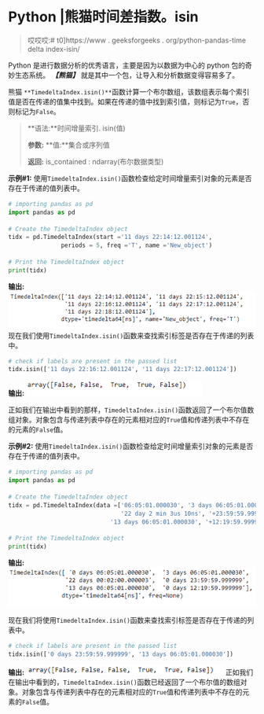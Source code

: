 # Python |熊猫时间差指数。isin

> 哎哎哎:# t0]https://www . geeksforgeeks . org/python-pandas-time delta index-isin/

Python 是进行数据分析的优秀语言，主要是因为以数据为中心的 python 包的奇妙生态系统。 ***【熊猫】*** 就是其中一个包，让导入和分析数据变得容易多了。

熊猫 `**TimedeltaIndex.isin()**`函数计算一个布尔数组，该数组表示每个索引值是否在传递的值集中找到。如果在传递的值中找到索引值，则标记为`True`，否则标记为`False`。

> **语法:**时间增量索引. isin(值)
> 
> **参数:**
> **值:**集合或序列值
> 
> **返回:** is_contained : ndarray(布尔数据类型)

**示例#1:** 使用`TimedeltaIndex.isin()`函数检查给定时间增量索引对象的元素是否存在于传递的值列表中。

```py
# importing pandas as pd
import pandas as pd

# Create the TimedeltaIndex object
tidx = pd.TimedeltaIndex(start ='11 days 22:14:12.001124',
               periods = 5, freq ='T', name ='New_object')

# Print the TimedeltaIndex object
print(tidx)
```

**输出:**
![](img/e40c8625bc74240dd243cca9e114c65b.png)
现在我们使用`TimedeltaIndex.isin()`函数来查找索引标签是否存在于传递的列表中。

```py
# check if labels are present in the passed list
tidx.isin(['11 days 22:16:12.001124', '11 days 22:17:12.001124'])
```

**输出:**
![](img/c43703df99020e06fce46e6a4c50495b.png)

正如我们在输出中看到的那样，`TimedeltaIndex.isin()`函数返回了一个布尔值数组对象。对象包含与传递列表中存在的元素相对应的`True`值和传递列表中不存在的元素的`False`值。

**示例#2:** 使用`TimedeltaIndex.isin()`函数检查给定时间增量索引对象的元素是否存在于传递的值列表中。

```py
# importing pandas as pd
import pandas as pd

# Create the TimedeltaIndex object
tidx = pd.TimedeltaIndex(data =['06:05:01.000030', '3 days 06:05:01.000030', 
                                '22 day 2 min 3us 10ns', '+23:59:59.999999',
                             '13 days 06:05:01.000030', '+12:19:59.999999'])

# Print the TimedeltaIndex object
print(tidx)
```

**输出:**
![](img/e4185ee9e3f04cfec39d09f93875d962.png)

现在我们将使用`TimedeltaIndex.isin()`函数来查找索引标签是否存在于传递的列表中。

```py
# check if labels are present in the passed list
tidx.isin(['0 days 23:59:59.999999', '13 days 06:05:01.000030'])
```

**输出:**
![](img/1c6e010642ab52cd6db75a5bca6324f9.png)
正如我们在输出中看到的，`TimedeltaIndex.isin()`函数已经返回了一个布尔值的数组对象。对象包含与传递列表中存在的元素相对应的`True`值和传递列表中不存在的元素的`False`值。